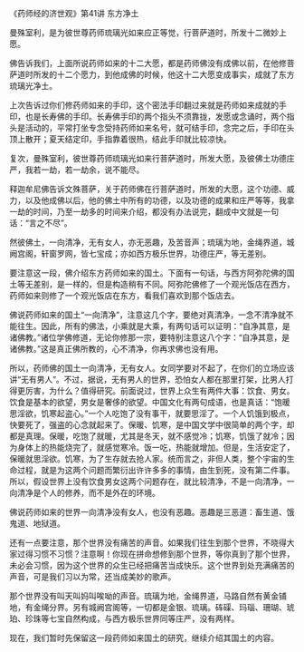 《药师经的济世观》第41讲 东方净土

曼殊室利，是为彼世尊药师琉璃光如来应正等觉，行菩萨道时，所发十二微妙上愿。

佛告诉我们，上面所说药师如来的十二大愿，都是药师佛没有成佛以前，在他修菩萨道时所发的十二个愿力，到他成佛的时候，他这十二大愿变成事实，成就了东方琉璃光净土。

上次告诉过你们修药师如来的手印，这个密法手印翻过来就是药师如来成就的手印，也是长寿佛的手印。长寿佛手印的两个指头不须靠拢，发愿或念诵时，两个指头是活动的，平常打坐专念受持药师如来名号，就可结手印，念完之后，手印在头顶上散开；夏天结定印，手指靠着很热，结此手印就比较凉快。

复次，曼殊室利，彼世尊药师琉璃光如来行菩萨道时，所发大愿，及彼佛土功德庄严，我若一劫，若一劫余，说不能尽。

释迦牟尼佛告诉文殊菩萨，关于药师佛在行菩萨道时，所发的大愿，这个功德、威力，以及他成佛以后，他的佛土中所有的功德，以及功德的成果和庄严等等，我拿一劫的时间，乃至一劫多的时间来介绍，都没有办法说完，翻成中文就是一句话：“言之不尽”。

然彼佛土，一向清净，无有女人，亦无恶趣，及苦音声；琉璃为地，金绳界道，城阙宫阁，轩窗罗网，皆七宝成；亦如西方极乐世界，功德庄严，等无差别。

要注意这一段，佛介绍东方药师如来的国土。下面有一句话，与西方阿弥陀佛的国土等无差别，是一样的，但是构造稍有不同。阿弥陀佛修了一个观光饭店在西方，药师如来则修了一个观光饭店在东方，看我们喜欢到那个饭店去。

佛说药师如来的国土“一向清净”，注意这几个字，要绝对真清净，一念不清净就不能往生。因此，所有的佛法，小乘就是大乘，有两句话可以证明：“自净其意，是诸佛教。”诸位学佛修道，无论你修那一宗，要特别注意这八个字：“自净其意，是诸佛教。”这是真正佛所教的，心不清净，你再求佛也没有用。

所以，药师佛的国土一向清净，无有女人。女同学要对不起了，在你们的立场应该讲“无有男人”。不过，据说，无有男人的世界，恐怕女人都在那里打架，比男人打得更厉害，为什么？值得研究。前面说过，世界上众生有两件大事：饮食、男女。饮食是基本的欲望，男女是奢侈的欲望。中国文化有两句成语，也是真话：“饱暖思淫欲，饥寒起盗心。”一个人吃饱了没有事干，就要思淫了。一个人饥饿到极点，快要死了，强盗的心念就起来了。保暖、饥寒，是中国文学中很简单的两个字，却都是真理。保暖，吃饱了就暖，尤其是冬天，就不感觉冷；饥寒，饥饿了就冷；因为身体上的热能烧完了，就感觉寒冷。饭一吃，热能就增加。但是，生活安定了，保暖就思淫欲。饥寒，为了生存就去抢人家。统而言之，非但人类，整个宇宙的生命过程，就是为这两个问题而繁衍出许许多多的事情，由生到死，没有第二件事。所以，假设世界上没有饮食男女这两个问题存在，就比较清净，不是一向清净，一向清净是个人的修养，而不是外在的环境。

佛说药师如来的世界一向清净没有女人，也没有恶趣。恶趣是三恶道：畜生道、饿鬼道、地狱道。

还有一点要注意，那个世界没有痛苦的声音。如果我们往生到那个世界，不晓得大家过得习惯不习惯？注意啊！你现在拼命想修到那个世界，等你真到了那个世界，未必会习惯，因为这个世界的众生已经把痛苦当成快乐。这个世界到处充满痛苦的声音，可是我们习以为常，还当成美妙的歌声。

那个世界没有叫天叫妈叫唉呦的声音。琉璃为地，金绳界道，马路自然有黄金铺地，有金绳分界。另有城阙宫阁等，一切都是金银、琉璃。砗磲、玛瑙、珊瑚、琥珀、珍珠等七宝自然构成，与西方极乐世界同等庄严，没有两样。

现在，我们暂时先保留这一段药师如来国土的研究，继续介绍其国土的内容。